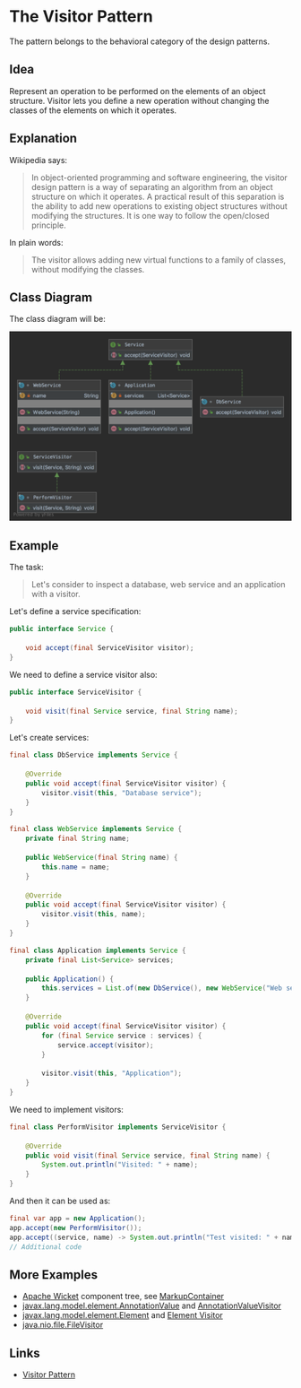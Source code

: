 # The Visitor Pattern

The pattern belongs to the behavioral category of the design patterns.

## Idea 

Represent an operation to be performed on the elements of an object structure. Visitor lets you define a new operation 
without changing the classes of the elements on which it operates.

## Explanation

Wikipedia says:

> In object-oriented programming and software engineering, the visitor design pattern is a way of separating an algorithm 
from an object structure on which it operates. A practical result of this separation is the ability to add new operations 
to existing object structures without modifying the structures. It is one way to follow the open/closed principle.

In plain words:

> The visitor allows adding new virtual functions to a family of classes, without modifying the classes.

## Class Diagram

The class diagram will be:

![alt text](../etc/visitor.png "Visitor class diagram")

## Example

The task:

> Let's consider to inspect a database, web service and an application with a visitor.

Let's define a service specification:

```java
public interface Service {

    void accept(final ServiceVisitor visitor);
}
```

We need to define a service visitor also:

```java
public interface ServiceVisitor {

    void visit(final Service service, final String name);
}
```

Let's create services:

```java
final class DbService implements Service {

    @Override
    public void accept(final ServiceVisitor visitor) {
        visitor.visit(this, "Database service");
    }
}
```

```java
final class WebService implements Service {
    private final String name;

    public WebService(final String name) {
        this.name = name;
    }

    @Override
    public void accept(final ServiceVisitor visitor) {
        visitor.visit(this, name);
    }
}
```

```java
final class Application implements Service {
    private final List<Service> services;

    public Application() {
        this.services = List.of(new DbService(), new WebService("Web service"));
    }

    @Override
    public void accept(final ServiceVisitor visitor) {
        for (final Service service : services) {
            service.accept(visitor);
        }

        visitor.visit(this, "Application");
    }
}
```

We need to implement visitors:

```java
final class PerformVisitor implements ServiceVisitor {

    @Override
    public void visit(final Service service, final String name) {
        System.out.println("Visited: " + name);
    }
}
```

And then it can be used as:

```java
final var app = new Application();
app.accept(new PerformVisitor());
app.accept((service, name) -> System.out.println("Test visited: " + name));
// Additional code
```

## More Examples

* [Apache Wicket](https://github.com/apache/wicket) component tree, see [MarkupContainer](https://github.com/apache/wicket/blob/b60ec64d0b50a611a9549809c9ab216f0ffa3ae3/wicket-core/src/main/java/org/apache/wicket/MarkupContainer.java)
* [javax.lang.model.element.AnnotationValue](https://docs.oracle.com/en/java/javase/11/docs/api/java.compiler/javax/lang/model/element/AnnotationValue.html) and [AnnotationValueVisitor](https://docs.oracle.com/en/java/javase/11/docs/api/java.compiler/javax/lang/model/element/AnnotationValueVisitor.html)
* [javax.lang.model.element.Element](https://docs.oracle.com/en/java/javase/11/docs/api/java.compiler/javax/lang/model/element/Element.html) and [Element Visitor](https://docs.oracle.com/en/java/javase/11/docs/api/java.compiler/javax/lang/model/element/ElementVisitor.html)
* [java.nio.file.FileVisitor](https://docs.oracle.com/en/java/javase/11/docs/api/java.base/java/nio/file/FileVisitor.html)

## Links

* [Visitor Pattern](https://en.wikipedia.org/wiki/Visitor_pattern)